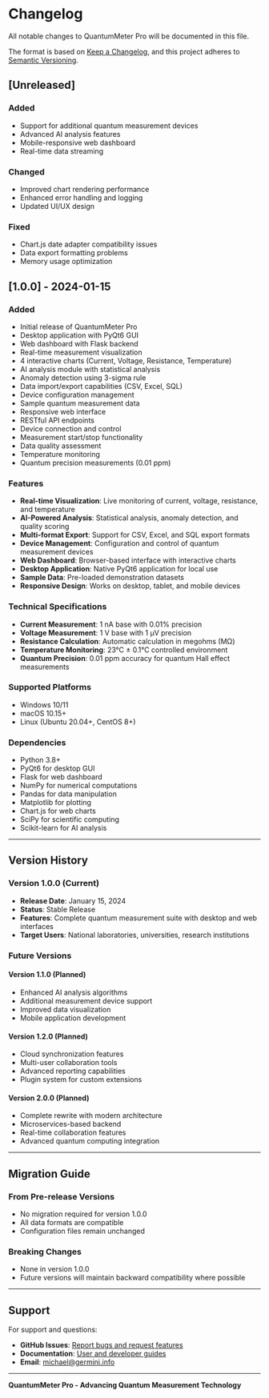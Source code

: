 # Changelog

All notable changes to QuantumMeter Pro will be documented in this file.

The format is based on [Keep a Changelog](https://keepachangelog.com/en/1.0.0/),
and this project adheres to [Semantic Versioning](https://semver.org/spec/v2.0.0.html).

## [Unreleased]

### Added
- Support for additional quantum measurement devices
- Advanced AI analysis features
- Mobile-responsive web dashboard
- Real-time data streaming

### Changed
- Improved chart rendering performance
- Enhanced error handling and logging
- Updated UI/UX design

### Fixed
- Chart.js date adapter compatibility issues
- Data export formatting problems
- Memory usage optimization

## [1.0.0] - 2024-01-15

### Added
- Initial release of QuantumMeter Pro
- Desktop application with PyQt6 GUI
- Web dashboard with Flask backend
- Real-time measurement visualization
- 4 interactive charts (Current, Voltage, Resistance, Temperature)
- AI analysis module with statistical analysis
- Anomaly detection using 3-sigma rule
- Data import/export capabilities (CSV, Excel, SQL)
- Device configuration management
- Sample quantum measurement data
- Responsive web interface
- RESTful API endpoints
- Device connection and control
- Measurement start/stop functionality
- Data quality assessment
- Temperature monitoring
- Quantum precision measurements (0.01 ppm)

### Features
- **Real-time Visualization**: Live monitoring of current, voltage, resistance, and temperature
- **AI-Powered Analysis**: Statistical analysis, anomaly detection, and quality scoring
- **Multi-format Export**: Support for CSV, Excel, and SQL export formats
- **Device Management**: Configuration and control of quantum measurement devices
- **Web Dashboard**: Browser-based interface with interactive charts
- **Desktop Application**: Native PyQt6 application for local use
- **Sample Data**: Pre-loaded demonstration datasets
- **Responsive Design**: Works on desktop, tablet, and mobile devices

### Technical Specifications
- **Current Measurement**: 1 nA base with 0.01% precision
- **Voltage Measurement**: 1 V base with 1 μV precision
- **Resistance Calculation**: Automatic calculation in megohms (MΩ)
- **Temperature Monitoring**: 23°C ± 0.1°C controlled environment
- **Quantum Precision**: 0.01 ppm accuracy for quantum Hall effect measurements

### Supported Platforms
- Windows 10/11
- macOS 10.15+
- Linux (Ubuntu 20.04+, CentOS 8+)

### Dependencies
- Python 3.8+
- PyQt6 for desktop GUI
- Flask for web dashboard
- NumPy for numerical computations
- Pandas for data manipulation
- Matplotlib for plotting
- Chart.js for web charts
- SciPy for scientific computing
- Scikit-learn for AI analysis

---

## Version History

### Version 1.0.0 (Current)
- **Release Date**: January 15, 2024
- **Status**: Stable Release
- **Features**: Complete quantum measurement suite with desktop and web interfaces
- **Target Users**: National laboratories, universities, research institutions

### Future Versions

#### Version 1.1.0 (Planned)
- Enhanced AI analysis algorithms
- Additional measurement device support
- Improved data visualization
- Mobile application development

#### Version 1.2.0 (Planned)
- Cloud synchronization features
- Multi-user collaboration tools
- Advanced reporting capabilities
- Plugin system for custom extensions

#### Version 2.0.0 (Planned)
- Complete rewrite with modern architecture
- Microservices-based backend
- Real-time collaboration features
- Advanced quantum computing integration

---

## Migration Guide

### From Pre-release Versions
- No migration required for version 1.0.0
- All data formats are compatible
- Configuration files remain unchanged

### Breaking Changes
- None in version 1.0.0
- Future versions will maintain backward compatibility where possible

---

## Support

For support and questions:
- **GitHub Issues**: [Report bugs and request features](https://github.com/michaelgermini/quantum-meter-pro/issues)
- **Documentation**: [User and developer guides](https://github.com/michaelgermini/quantum-meter-pro/wiki)
- **Email**: michael@germini.info

---

**QuantumMeter Pro - Advancing Quantum Measurement Technology**
